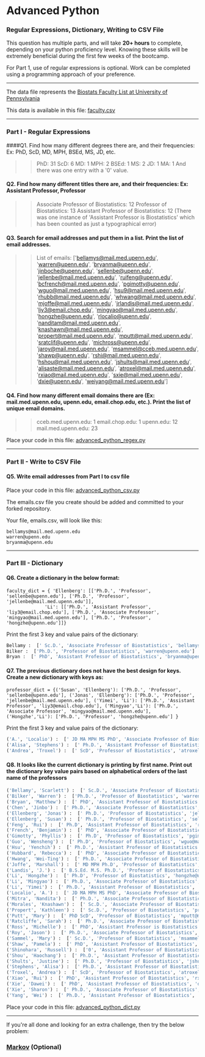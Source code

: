 # Advanced Python    

### Regular Expressions, Dictionary, Writing to CSV File  

This question has multiple parts, and will take **20+ hours** to complete, depending on your python proficiency level.  Knowing these skills will be extremely beneficial during the first few weeks of the bootcamp.

For Part 1, use of regular expressions is optional.  Work can be completed using a programming approach of your preference. 

---

The data file represents the [Biostats Faculty List at University of Pennsylvania](http://www.med.upenn.edu/cceb/biostat/faculty.shtml)

This data is available in this file:  [faculty.csv](python/faculty.csv)

--- 

### Part I - Regular Expressions  


####Q1. Find how many different degrees there are, and their frequencies: Ex:  PhD, ScD, MD, MPH, BSEd, MS, JD, etc.

>> PhD: 31
ScD: 6
MD: 1
MPH: 2
BSEd: 1
MS: 2
JD: 1
MA: 1
And there was one entry with a '0' value.


#### Q2. Find how many different titles there are, and their frequencies:  Ex:  Assistant Professor, Professor

>> Associate Professor of Biostatistics: 12
Professor of Biostatistics: 13
Assistant Professor of Biostatistics: 12 (There was one instance of 'Assistant Professor is Biostatistics' which has been counted as just a typographical error)



#### Q3. Search for email addresses and put them in a list.  Print the list of email addresses.

>> List of emails:
['bellamys@mail.med.upenn.edu', 'warren@upenn.edu', 'bryanma@upenn.edu', 'jinboche@upenn.edu', 'sellenbe@upenn.edu', 'jellenbe@mail.med.upenn.edu', 'ruifeng@upenn.edu', 'bcfrench@mail.med.upenn.edu', 'pgimotty@upenn.edu', 'wguo@mail.med.upenn.edu', 'hsu9@mail.med.upenn.edu', 'rhubb@mail.med.upenn.edu', 'whwang@mail.med.upenn.edu', 'mjoffe@mail.med.upenn.edu', 'jrlandis@mail.med.upenn.edu', 'liy3@email.chop.edu', 'mingyao@mail.med.upenn.edu', 'hongzhe@upenn.edu', 'rlocalio@upenn.edu', 'nanditam@mail.med.upenn.edu', 'knashawn@mail.med.upenn.edu', 'propert@mail.med.upenn.edu', 'mputt@mail.med.upenn.edu', 'sratclif@upenn.edu', 'michross@upenn.edu', 'jaroy@mail.med.upenn.edu', 'msammel@cceb.med.upenn.edu', 'shawp@upenn.edu', 'rshi@mail.med.upenn.edu', 'hshou@mail.med.upenn.edu', 'jshults@mail.med.upenn.edu', 'alisaste@mail.med.upenn.edu', 'atroxel@mail.med.upenn.edu', 'rxiao@mail.med.upenn.edu', 'sxie@mail.med.upenn.edu', 'dxie@upenn.edu', 'weiyang@mail.med.upenn.edu']


#### Q4. Find how many different email domains there are (Ex:  mail.med.upenn.edu, upenn.edu, email.chop.edu, etc.).  Print the list of unique email domains.

>> cceb.med.upenn.edu: 1
email.chop.edu: 1
upenn.edu: 12
mail.med.upenn.edu: 23

Place your code in this file: [advanced_python_regex.py](python/advanced_python_regex.py)

---

### Part II - Write to CSV File

#### Q5.  Write email addresses from Part I to csv file

Place your code in this file: [advanced_python_csv.py](python/advanced_python_csv.py)

The emails.csv file you create should be added and committed to your forked repository.

Your file, emails.csv, will look like this:
```
bellamys@mail.med.upenn.edu
warren@upenn.edu
bryanma@upenn.edu
```

---

### Part III - Dictionary

#### Q6.  Create a dictionary in the below format:
```
faculty_dict = { 'Ellenberg': [['Ph.D.', 'Professor', 'sellenbe@upenn.edu'], ['Ph.D.', 'Professor', 'jellenbe@mail.med.upenn.edu']],
              'Li': [['Ph.D.', 'Assistant Professor', 'liy3@email.chop.edu'], ['Ph.D.', 'Associate Professor', 'mingyao@mail.med.upenn.edu'], ['Ph.D.', 'Professor', 'hongzhe@upenn.edu']]}
```
Print the first 3 key and value pairs of the dictionary:

>> 
```python
Bellamy :  [' Sc.D.', 'Associate Professor of Biostatistics', 'bellamys@mail.med.upenn.edu']
Bilker :  ['Ph.D.', 'Professor of Biostatistics', 'warren@upenn.edu']
Bryan :  [' PhD', 'Assistant Professor of Biostatistics', 'bryanma@upenn.edu']
```

#### Q7.  The previous dictionary does not have the best design for keys.  Create a new dictionary with keys as:

```
professor_dict = {('Susan', 'Ellenberg'): ['Ph.D.', 'Professor', 'sellenbe@upenn.edu'], ('Jonas', 'Ellenberg'): ['Ph.D.', 'Professor', 'jellenbe@mail.med.upenn.edu'], ('Yimei', 'Li'): ['Ph.D.', 'Assistant Professor', 'liy3@email.chop.edu'], ('Mingyao','Li'): ['Ph.D.', 'Associate Professor', 'mingyao@mail.med.upenn.edu'], ('Hongzhe','Li'): ['Ph.D.', 'Professor', 'hongzhe@upenn.edu'] }
```

Print the first 3 key and value pairs of the dictionary:

>>
```python
('A.', 'Localio') :  [' JD MA MPH MS PhD', 'Associate Professor of Biostatistics', 'rlocalio@upenn.edu']
('Alisa', 'Stephens') :  [' Ph.D.', 'Assistant Professor of Biostatistics', 'alisaste@mail.med.upenn.edu']
('Andrea', 'Troxel') :  [' ScD', 'Professor of Biostatistics', 'atroxel@mail.med.upenn.edu']
```

#### Q8.  It looks like the current dictionary is printing by first name.  Print out the dictionary key value pairs based on alphabetical orders of the last name of the professors

>> 
```python
('Bellamy', 'Scarlett') :  [' Sc.D.', 'Associate Professor of Biostatistics', 'bellamys@mail.med.upenn.edu']
('Bilker', 'Warren') :  ['Ph.D.', 'Professor of Biostatistics', 'warren@upenn.edu']
('Bryan', 'Matthew') :  [' PhD', 'Assistant Professor of Biostatistics', 'bryanma@upenn.edu']
('Chen', 'Jinbo') :  [' Ph.D.', 'Associate Professor of Biostatistics', 'jinboche@upenn.edu']
('Ellenberg', 'Jonas') :  [' Ph.D.', 'Professor of Biostatistics', 'jellenbe@mail.med.upenn.edu']
('Ellenberg', 'Susan') :  [' Ph.D.', 'Professor of Biostatistics', 'sellenbe@upenn.edu']
('Feng', 'Rui') :  [' Ph.D', 'Assistant Professor of Biostatistics', 'ruifeng@upenn.edu']
('French', 'Benjamin') :  [' PhD', 'Associate Professor of Biostatistics', 'bcfrench@mail.med.upenn.edu']
('Gimotty', 'Phyllis') :  [' Ph.D', 'Professor of Biostatistics', 'pgimotty@upenn.edu']
('Guo', 'Wensheng') :  [' Ph.D', 'Professor of Biostatistics', 'wguo@mail.med.upenn.edu']
('Hsu', 'Yenchih') :  [' Ph.D.', 'Assistant Professor of Biostatistics', 'hsu9@mail.med.upenn.edu']
('Hubbard', 'Rebecca') :  [' PhD', 'Associate Professor of Biostatistics', 'rhubb@mail.med.upenn.edu']
('Hwang', 'Wei-Ting') :  [' Ph.D.', 'Associate Professor of Biostatistics', 'whwang@mail.med.upenn.edu']
('Joffe', 'Marshall') :  [' MD MPH Ph.D', 'Professor of Biostatistics', 'mjoffe@mail.med.upenn.edu']
('Landis', 'J.') :  [' B.S.Ed. M.S. Ph.D.', 'Professor of Biostatistics', 'jrlandis@mail.med.upenn.edu']
('Li', 'Hongzhe') :  [' Ph.D', 'Professor of Biostatistics', 'hongzhe@upenn.edu']
('Li', 'Mingyao') :  [' Ph.D.', 'Associate Professor of Biostatistics', 'mingyao@mail.med.upenn.edu']
('Li', 'Yimei') :  [' Ph.D.', 'Assistant Professor of Biostatistics', 'liy3@email.chop.edu']
('Localio', 'A.') :  [' JD MA MPH MS PhD', 'Associate Professor of Biostatistics', 'rlocalio@upenn.edu']
('Mitra', 'Nandita') :  [' Ph.D.', 'Associate Professor of Biostatistics', 'nanditam@mail.med.upenn.edu']
('Morales', 'Knashawn') :  [' Sc.D.', 'Associate Professor of Biostatistics', 'knashawn@mail.med.upenn.edu']
('Propert', 'Kathleen') :  [' Sc.D.', 'Professor of Biostatistics', 'propert@mail.med.upenn.edu']
('Putt', 'Mary') :  [' PhD ScD', 'Professor of Biostatistics', 'mputt@mail.med.upenn.edu']
('Ratcliffe', 'Sarah') :  [' Ph.D.', 'Associate Professor of Biostatistics', 'sratclif@upenn.edu']
('Ross', 'Michelle') :  [' PhD', 'Assistant Professor is Biostatistics', 'michross@upenn.edu']
('Roy', 'Jason') :  [' Ph.D.', 'Associate Professor of Biostatistics', 'jaroy@mail.med.upenn.edu']
('Sammel', 'Mary') :  [' Sc.D.', 'Professor of Biostatistics', 'msammel@cceb.med.upenn.edu']
('Shaw', 'Pamela') :  [' PhD', 'Assistant Professor of Biostatistics', 'shawp@upenn.edu']
('Shinohara', 'Russell') :  ['0', 'Assistant Professor of Biostatistics', 'rshi@mail.med.upenn.edu']
('Shou', 'Haochang') :  [' Ph.D.', 'Assistant Professor of Biostatistics', 'hshou@mail.med.upenn.edu']
('Shults', 'Justine') :  [' Ph.D.', 'Professor of Biostatistics', 'jshults@mail.med.upenn.edu']
('Stephens', 'Alisa') :  [' Ph.D.', 'Assistant Professor of Biostatistics', 'alisaste@mail.med.upenn.edu']
('Troxel', 'Andrea') :  [' ScD', 'Professor of Biostatistics', 'atroxel@mail.med.upenn.edu']
('Xiao', 'Rui') :  [' PhD', 'Assistant Professor of Biostatistics', 'rxiao@mail.med.upenn.edu']
('Xie', 'Dawei') :  [' PhD', 'Assistant Professor of Biostatistics', 'dxie@upenn.edu']
('Xie', 'Sharon') :  [' Ph.D.', 'Associate Professor of Biostatistics', 'sxie@mail.med.upenn.edu']
('Yang', 'Wei') :  [' Ph.D.', 'Assistant Professor of Biostatistics', 'weiyang@mail.med.upenn.edu']
```

Place your code in this file: [advanced_python_dict.py](python/advanced_python_dict.py)

--- 

If you're all done and looking for an extra challenge, then try the below problem:  

### [Markov](python/markov.py) (Optional)

